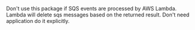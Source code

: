 Don't use this package if SQS events are processed by AWS Lambda.  
Lambda will delete sqs messages based on the returned result.  Don't need application do it explicitly.  